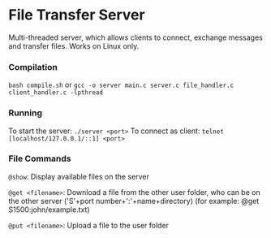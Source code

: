 # File Transfer Server
Multi-threaded server, which allows clients to connect, exchange messages and transfer files. Works on Linux only.

### Compilation
`bash compile.sh`
or
`gcc -o server main.c server.c file_handler.c client_handler.c -lpthread`

### Running
To start the server: `./server <port>`
To connect as client: `telnet [localhost/127.0.0.1/::1] <port>`

### File Commands
`@show`: Display available files on the server

`@get <filename>`: Download a file from the other user folder, who can be on the other server ('S'+port number+':'+name+directory) (for example: @get S1500:john/example.txt)

`@put <filename>`: Upload a file to the user folder
